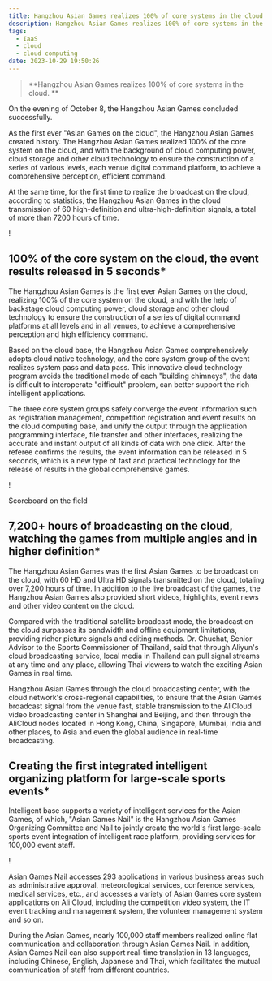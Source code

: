 ```yaml
---
title: Hangzhou Asian Games realizes 100% of core systems in the cloud.
description: Hangzhou Asian Games realizes 100% of core systems in the cloud.
tags:
  - IaaS
  - cloud
  - cloud computing
date: 2023-10-29 19:50:26
---
```


> **Hangzhou Asian Games realizes 100% of core systems in the cloud. **

On the evening of October 8, the Hangzhou Asian Games concluded successfully.

As the first ever "Asian Games on the cloud", the Hangzhou Asian Games created history. The Hangzhou Asian Games realized 100% of the core system on the cloud, and with the background of cloud computing power, cloud storage and other cloud technology to ensure the construction of a series of various levels, each venue digital command platform, to achieve a comprehensive perception, efficient command.

At the same time, for the first time to realize the broadcast on the cloud, according to statistics, the Hangzhou Asian Games in the cloud transmission of 60 high-definition and ultra-high-definition signals, a total of more than 7200 hours of time.

! [](https://p4.itc.cn/images01/20231012/196ecca958084c0c8b0e06da63b9a207.png)

## **100% of the core system on the cloud, the event results released in 5 seconds***

The Hangzhou Asian Games is the first ever Asian Games on the cloud, realizing 100% of the core system on the cloud, and with the help of backstage cloud computing power, cloud storage and other cloud technology to ensure the construction of a series of digital command platforms at all levels and in all venues, to achieve a comprehensive perception and high efficiency command.

Based on the cloud base, the Hangzhou Asian Games comprehensively adopts cloud native technology, and the core system group of the event realizes system pass and data pass. This innovative cloud technology program avoids the traditional mode of each "building chimneys", the data is difficult to interoperate "difficult" problem, can better support the rich intelligent applications.

The three core system groups safely converge the event information such as registration management, competition registration and event results on the cloud computing base, and unify the output through the application programming interface, file transfer and other interfaces, realizing the accurate and instant output of all kinds of data with one click. After the referee confirms the results, the event information can be released in 5 seconds, which is a new type of fast and practical technology for the release of results in the global comprehensive games.

! [](https://p7.itc.cn/images01/20231012/ce5d7fad3e4e409b95d30b4e7c332437.jpeg)

Scoreboard on the field

## **7,200+ hours of broadcasting on the cloud, watching the games from multiple angles and in higher definition***

The Hangzhou Asian Games was the first Asian Games to be broadcast on the cloud, with 60 HD and Ultra HD signals transmitted on the cloud, totaling over 7,200 hours of time. In addition to the live broadcast of the games, the Hangzhou Asian Games also provided short videos, highlights, event news and other video content on the cloud.

Compared with the traditional satellite broadcast mode, the broadcast on the cloud surpasses its bandwidth and offline equipment limitations, providing richer picture signals and editing methods. Dr. Chuchat, Senior Advisor to the Sports Commissioner of Thailand, said that through Aliyun's cloud broadcasting service, local media in Thailand can pull signal streams at any time and any place, allowing Thai viewers to watch the exciting Asian Games in real time.

Hangzhou Asian Games through the cloud broadcasting center, with the cloud network's cross-regional capabilities, to ensure that the Asian Games broadcast signal from the venue fast, stable transmission to the AliCloud video broadcasting center in Shanghai and Beijing, and then through the AliCloud nodes located in Hong Kong, China, Singapore, Mumbai, India and other places, to Asia and even the global audience in real-time broadcasting.

## **Creating the first integrated intelligent organizing platform for large-scale sports events***

Intelligent base supports a variety of intelligent services for the Asian Games, of which, "Asian Games Nail" is the Hangzhou Asian Games Organizing Committee and Nail to jointly create the world's first large-scale sports event integration of intelligent race platform, providing services for 100,000 event staff.

! [](https://p2.itc.cn/images01/20231012/b61f826c6ad04b14b2e80244e7c24825.png)

Asian Games Nail accesses 293 applications in various business areas such as administrative approval, meteorological services, conference services, medical services, etc., and accesses a variety of Asian Games core system applications on Ali Cloud, including the competition video system, the IT event tracking and management system, the volunteer management system and so on.

During the Asian Games, nearly 100,000 staff members realized online flat communication and collaboration through Asian Games Nail. In addition, Asian Games Nail can also support real-time translation in 13 languages, including Chinese, English, Japanese and Thai, which facilitates the mutual communication of staff from different countries.